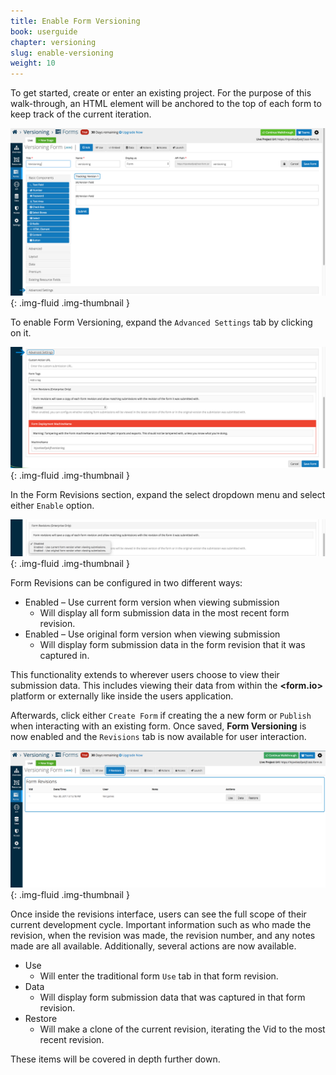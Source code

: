 ```yaml
---
title: Enable Form Versioning
book: userguide
chapter: versioning
slug: enable-versioning
weight: 10
---
```

To get started, create or enter an existing project. For the purpose of this walk-through, an HTML element will
be anchored to the top of each form to keep track of the current iteration. 

![](/assets/img/userguide/versioning-enable-1.png){: .img-fluid .img-thumbnail }

To enable Form Versioning, expand the ```Advanced Settings``` tab by clicking on it.

![](/assets/img/userguide/versioning-enable-2.png){: .img-fluid .img-thumbnail }

In the Form Revisions section, expand the select dropdown menu and select either ```Enable``` option.  

![](/assets/img/userguide/versioning-enable-3.png){: .img-fluid .img-thumbnail }

Form Revisions can be configured in two different ways:

  - Enabled – Use current form version when viewing submission
    - Will display all form submission data in the most recent form revision.
  - Enabled – Use original form version when viewing submission 
    - Will display form submission data in the form revision that it was captured in. 

This functionality extends to wherever users choose to view their submission data. This includes viewing their data
from within the **&lt;<span class="text-primary">form</span>.<span class="text-secondary">io</span>&gt;** platform or 
externally like inside the users application.

Afterwards, click either ```Create Form``` if creating the a new form or ```Publish``` when interacting with an
existing form. Once saved, **Form Versioning** is now enabled and the ```Revisions``` tab is now available for user interaction.

![](/assets/img/userguide/versioning-enable-4.png){: .img-fluid .img-thumbnail }

Once inside the revisions interface, users can see the full scope of their current development cycle. Important information 
such as who made the revision, when the revision was made, the revision number, and any notes made are all available. 
Additionally, several actions are now available.

   - Use 
     - Will enter the traditional form ```Use``` tab in that form revision. 
   - Data 
     - Will display form submission data that was captured in that form revision. 
   - Restore 
     - Will make a clone of the current revision, iterating the Vid to the most recent revision. 

These items will be covered in depth further down. 
 
